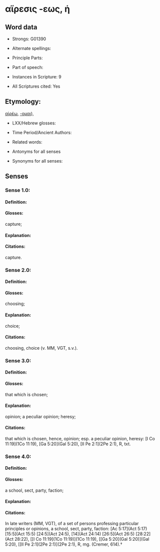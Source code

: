# αἵρεσις -εως, ἡ

<!-- Status: S2=NeedsEdits -->
<!-- Lexica used for edits:   -->

## Word data

* Strongs: G01390

* Alternate spellings:



* Principle Parts: 


* Part of speech: 


* Instances in Scripture: 9

* All Scriptures cited: Yes

## Etymology: 

[αἱρέω](), [-ομαι]()),

* LXX/Hebrew glosses: 


* Time Period/Ancient Authors: 


* Related words: 

* Antonyms for all senses

* Synonyms for all senses: 


## Senses 


### Sense  1.0: 

#### Definition: 

#### Glosses: 

capture; 

#### Explanation: 


#### Citations: 

capture.

### Sense  2.0: 

#### Definition: 

#### Glosses: 

choosing; 

#### Explanation: 

choice; 

#### Citations: 

choosing, choice (v. MM, VGT, s.v.).

### Sense  3.0: 

#### Definition: 

#### Glosses: 

that which is chosen; 

#### Explanation: 

opinion; 
a peculiar opinion; 
heresy; 

#### Citations: 

that which is chosen, hence, opinion; esp. a peculiar opinion, heresy: [I Co 11:19](1Co 11:19), [Ga 5:20](Gal 5:20), [II Pe 2:1](2Pe 2:1), R, txt.

### Sense  4.0: 

#### Definition: 

#### Glosses: 

a school, sect, party, faction; 

#### Explanation: 


#### Citations: 

In late writers (MM, VGT), of a set of persons professing particular principles or opinions, a school, sect, party, faction: [Ac 5:17](Act 5:17) [15:5](Act 15:5) [24:5](Act 24:5), [14](Act 24:14) [26:5](Act 26:5) [28:22](Act 28:22), [[I Co 11:19](1Co 11:19)](1Co 11:19), [[Ga 5:20](Gal 5:20)](Gal 5:20), [[II Pe 2:1](2Pe 2:1)](2Pe 2:1), R, mg. (Cremer, 614).†
